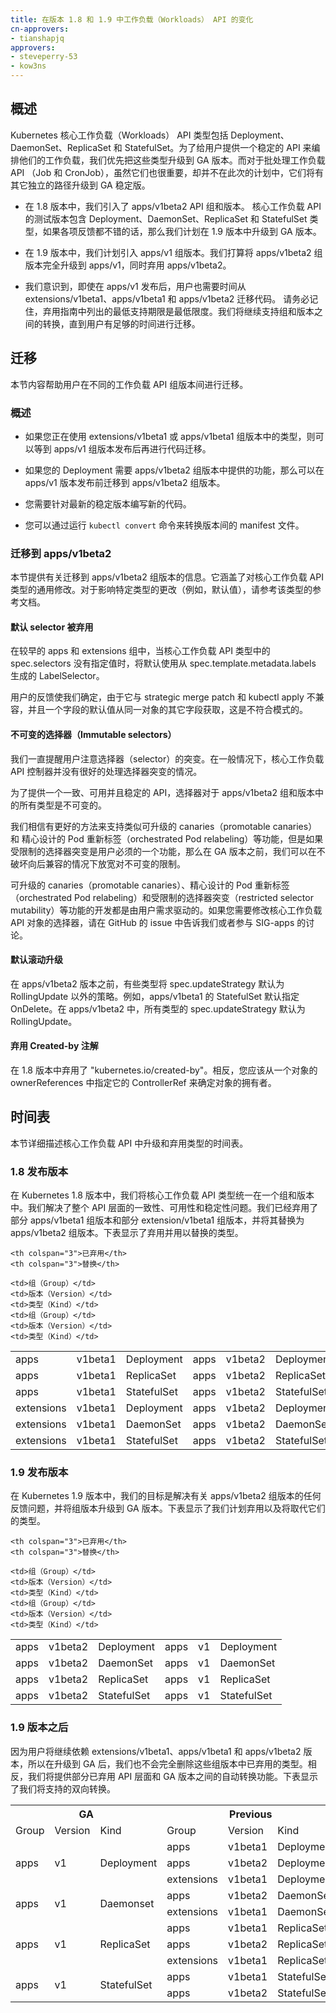 ```yaml
---
title: 在版本 1.8 和 1.9 中工作负载（Workloads） API 的变化
cn-approvers:
- tianshapjq
approvers:
- steveperry-53
- kow3ns
---
```




## 概述


Kubernetes 核心工作负载（Workloads） API 类型包括 Deployment、DaemonSet、ReplicaSet 和 StatefulSet。为了给用户提供一个稳定的 API 来编排他们的工作负载，我们优先把这些类型升级到 GA 版本。而对于批处理工作负载 API （Job 和 CronJob），虽然它们也很重要，却并不在此次的计划中，它们将有其它独立的路径升级到 GA 稳定版。


- 在 1.8 版本中，我们引入了 apps/v1beta2 API 组和版本。 核心工作负载 API 的测试版本包含 Deployment、DaemonSet、ReplicaSet 和 StatefulSet 类型，如果各项反馈都不错的话，那么我们计划在 1.9 版本中升级到 GA 版本。


- 在 1.9 版本中，我们计划引入 apps/v1 组版本。我们打算将 apps/v1beta2 组版本完全升级到 apps/v1，同时弃用 apps/v1beta2。


- 我们意识到，即使在 apps/v1 发布后，用户也需要时间从 extensions/v1beta1、apps/v1beta1 和 apps/v1beta2 迁移代码。 请务必记住，弃用指南中列出的最低支持期限是最低限度。我们将继续支持组和版本之间的转换，直到用户有足够的时间进行迁移。


## 迁移


本节内容帮助用户在不同的工作负载 API 组版本间进行迁移。


### 概述


- 如果您正在使用 extensions/v1beta1 或 apps/v1beta1 组版本中的类型，则可以等到 apps/v1 组版本发布后再进行代码迁移。


- 如果您的 Deployment 需要 apps/v1beta2 组版本中提供的功能，那么可以在 apps/v1 版本发布前迁移到 apps/v1beta2 组版本。


- 您需要针对最新的稳定版本编写新的代码。


- 您可以通过运行 `kubectl convert` 命令来转换版本间的 manifest 文件。


### 迁移到 apps/v1beta2


本节提供有关迁移到 apps/v1beta2 组版本的信息。它涵盖了对核心工作负载 API 类型的通用修改。对于影响特定类型的更改（例如，默认值），请参考该类型的参考文档。


#### 默认 selector 被弃用


在较早的 apps 和 extensions 组中，当核心工作负载 API 类型中的 spec.selectors 没有指定值时，将默认使用从 spec.template.metadata.labels 生成的 LabelSelector。


用户的反馈使我们确定，由于它与 strategic merge patch 和 kubectl apply 不兼容，并且一个字段的默认值从同一对象的其它字段获取，这是不符合模式的。


#### 不可变的选择器（Immutable selectors）


我们一直提醒用户注意选择器（selector）的突变。在一般情况下，核心工作负载 API 控制器并没有很好的处理选择器突变的情况。


为了提供一个一致、可用并且稳定的 API，选择器对于 apps/v1beta2 组和版本中的所有类型是不可变的。


我们相信有更好的方法来支持类似可升级的 canaries（promotable canaries） 和 精心设计的 Pod 重新标签（orchestrated Pod relabeling）等功能，但是如果受限制的选择器突变是用户必须的一个功能，那么在 GA 版本之前，我们可以在不破坏向后兼容的情况下放宽对不可变的限制。


可升级的 canaries（promotable canaries）、精心设计的 Pod 重新标签（orchestrated Pod relabeling）和受限制的选择器突变（restricted selector mutability）等功能的开发都是由用户需求驱动的。如果您需要修改核心工作负载 API 对象的选择器，请在 GitHub 的 issue 中告诉我们或者参与 SIG-apps 的讨论。


#### 默认滚动升级


在 apps/v1beta2 版本之前，有些类型将 spec.updateStrategy 默认为 RollingUpdate 以外的策略。例如，apps/v1beta1 的 StatefulSet 默认指定 OnDelete。在 apps/v1beta2 中，所有类型的 spec.updateStrategy 默认为 RollingUpdate。


#### 弃用 Created-by 注解


在 1.8 版本中弃用了 "kubernetes.io/created-by"。相反，您应该从一个对象的 ownerReferences 中指定它的 ControllerRef 来确定对象的拥有者。


## 时间表


本节详细描述核心工作负载 API 中升级和弃用类型的时间表。


### 1.8 发布版本


在 Kubernetes 1.8 版本中，我们将核心工作负载 API 类型统一在一个组和版本中。我们解决了整个 API 层面的一致性、可用性和稳定性问题。我们已经弃用了部分 apps/v1beta1 组版本和部分 extension/v1beta1 组版本，并将其替换为 apps/v1beta2 组版本。下表显示了弃用并用以替换的类型。

<table style="width:100%">
  <tr>

    <th colspan="3">已弃用</th>
    <th colspan="3">替换</th>
  </tr>
  <tr>

	<td>组（Group）</td>
    <td>版本（Version）</td>
    <td>类型（Kind）</td>
    <td>组（Group）</td>
    <td>版本（Version）</td>
    <td>类型（Kind）</td>
  </tr>
  <tr>
    <td>apps</td>
    <td>v1beta1</td>
    <td>Deployment</td>
    <td>apps</td>
    <td>v1beta2</td>
    <td>Deployment</td>
  </tr>
  <tr>
    <td>apps</td>
    <td>v1beta1</td>
    <td>ReplicaSet</td>
    <td>apps</td>
    <td>v1beta2</td>
    <td>ReplicaSet</td>
  </tr>
  <tr>
    <td>apps</td>
    <td>v1beta1</td>
    <td>StatefulSet</td>
    <td>apps</td>
    <td>v1beta2</td>
    <td>StatefulSet</td>
  </tr>
  <tr>
    <td>extensions</td>
    <td>v1beta1</td>
    <td>Deployment</td>
    <td>apps</td>
    <td>v1beta2</td>
    <td>Deployment</td>
  </tr>
  <tr>
    <td>extensions</td>
    <td>v1beta1</td>
    <td>DaemonSet</td>
    <td>apps</td>
    <td>v1beta2</td>
    <td>DaemonSet</td>
  </tr>
  <tr>
    <td>extensions</td>
    <td>v1beta1</td>
    <td>StatefulSet</td>
    <td>apps</td>
    <td>v1beta2</td>
    <td>StatefulSet</td>
  </tr>
</table>


### 1.9 发布版本


在 Kubernetes 1.9 版本中，我们的目标是解决有关 apps/v1beta2 组版本的任何反馈问题，并将组版本升级到 GA 版本。下表显示了我们计划弃用以及将取代它们的类型。

<table style="width:100%">
  <tr>

    <th colspan="3">已弃用</th>
    <th colspan="3">替换</th>
  </tr>
  <tr>

	<td>组（Group）</td>
    <td>版本（Version）</td>
    <td>类型（Kind）</td>
    <td>组（Group）</td>
    <td>版本（Version）</td>
    <td>类型（Kind）</td>
  </tr>
  <tr>
    <td>apps</td>
    <td>v1beta2</td>
    <td>Deployment</td>
    <td>apps</td>
    <td>v1</td>
    <td>Deployment</td>
  </tr>
  <tr>
    <td>apps</td>
    <td>v1beta2</td>
    <td>DaemonSet</td>
    <td>apps</td>
    <td>v1</td>
    <td>DaemonSet</td>
  </tr>
  <tr>
    <td>apps</td>
    <td>v1beta2</td>
    <td>ReplicaSet</td>
    <td>apps</td>
    <td>v1</td>
    <td>ReplicaSet</td>
  </tr>
  <tr>
    <td>apps</td>
    <td>v1beta2</td>
    <td>StatefulSet</td>
    <td>apps</td>
    <td>v1</td>
    <td>StatefulSet</td>
  </tr>
</table>


### 1.9 版本之后


因为用户将继续依赖 extensions/v1beta1、apps/v1beta1 和 apps/v1beta2 版本，所以在升级到 GA 后，我们也不会完全删除这些组版本中已弃用的类型。相反，我们将提供部分已弃用 API 层面和 GA 版本之间的自动转换功能。下表显示了我们将支持的双向转换。

<table style="width:100%">
 <tr>
    <th colspan="3">GA</th>
    <th colspan="3">Previous</th>
  </tr>
  <tr>
    <td>Group</td>
    <td>Version</td>
    <td>Kind</td>
    <td>Group</td>
    <td>Version</td>
    <td>Kind</td>
  </tr>
  <tr>
    <td rowspan="3">apps</td>
    <td rowspan="3">v1</td>
    <td rowspan="3">Deployment</td>
    <td>apps</td>
    <td>v1beta1</td>
    <td>Deployment</td>
  </tr>
  <tr>
    <td>apps</td>
    <td>v1beta2</td>
    <td>Deployment</td>
  </tr>
  <tr>
    <td>extensions</td>
    <td>v1beta1</td>
    <td>Deployment</td>
  </tr>
   <tr>
    <td rowspan="2">apps</td>
    <td rowspan="2">v1</td>
    <td rowspan="2">Daemonset</td>
    <td>apps</td>
    <td>v1beta2</td>
    <td>DaemonSet</td>
  </tr>
  <tr>
    <td>extensions</td>
    <td>v1beta1</td>
    <td>DaemonSet</td>
  </tr>
   <tr>
    <td rowspan="3">apps</td>
    <td rowspan="3">v1</td>
    <td rowspan="3">ReplicaSet</td>
    <td>apps</td>
    <td>v1beta1</td>
    <td>ReplicaSet</td>
  </tr>
  <tr>
    <td>apps</td>
    <td>v1beta2</td>
    <td>ReplicaSet</td>
  </tr>
  <tr>
    <td>extensions</td>
    <td>v1beta1</td>
    <td>ReplicaSet</td>
  </tr>
   <tr>
    <td rowspan="2">apps</td>
    <td rowspan="2">v1</td>
    <td rowspan="2">StatefulSet</td>
    <td>apps</td>
    <td>v1beta1</td>
    <td>StatefulSet</td>
  </tr>
  <tr>
    <td>apps</td>
    <td>v1beta2</td>
    <td>StatefulSet</td>
  </tr>
</table>

